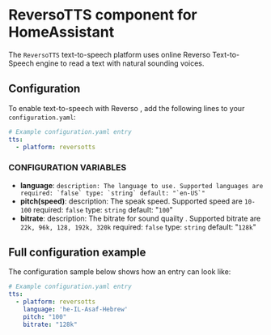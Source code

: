 # ReversoTTS component for HomeAssistant

The `ReversoTTS` text-to-speech platform uses online Reverso Text-to-Speech engine to read a text with natural sounding voices.

## Configuration

To enable text-to-speech with Reverso , add the following lines to your `configuration.yaml`:

```yaml
# Example configuration.yaml entry
tts:
  - platform: reversotts
```

### CONFIGURATION VARIABLES

 - **language**:
         ```description: The language to use. Supported languages are 
         required: `false`
         type: `string`
        default: "`en-US`"```
- **pitch(speed)**:
	description: The speak speed. Supported speed are `10-100`
    required: `false`
    type: `string`
    default: "`100`"
- **bitrate**:
    description: The bitrate for sound quailty . Supported bitrate are `22k, 96k, 128, 192k, 320k`
    required: `false`
    type: `string`
    default: "`128k`"

## Full configuration example

The configuration sample below shows how an entry can look like:

```yaml
# Example configuration.yaml entry
tts:
  - platform: reversotts
    language: 'he-IL-Asaf-Hebrew'
    pitch: "100"
    bitrate: "128k"
```
